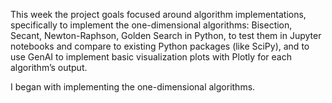This week the project goals focused around algorithm implementations, specifically to implement the one-dimensional algorithms: Bisection, Secant, Newton-Raphson, Golden Search in Python, to test them in Jupyter notebooks and compare to existing Python packages (like SciPy), and to use GenAI to implement basic visualization plots with Plotly for each algorithm’s output.

I began with implementing the one-dimensional algorithms.
